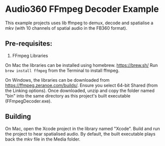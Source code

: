 Audio360 FFmpeg Decoder Example
================================

This example projects uses lib ffmpeg to demux, decode and spatialise a mkv (with 10 channels of spatial audio in the FB360 format).

Pre-requisites:
---------------

1. FFmpeg Libraries

On Mac the libraries can be installed using homebrew. https://brew.sh/
Run `brew install ffmpeg` from the Terminal to install ffmpeg.

On Windows, the libraries can be downloaded from https://ffmpeg.zeranoe.com/builds/. Ensure you select 64-bit Shared (from the Linking options).
Once downloaded, unzip and copy the folder named "bin" into the same directory as this project's built executable (FFmpegDecoder.exe).


Building
--------

On Mac, open the Xcode project in the library named "Xcode". Build and run the project to hear spatialised audio.
By default, the built executable plays back the mkv file in the Media folder.

